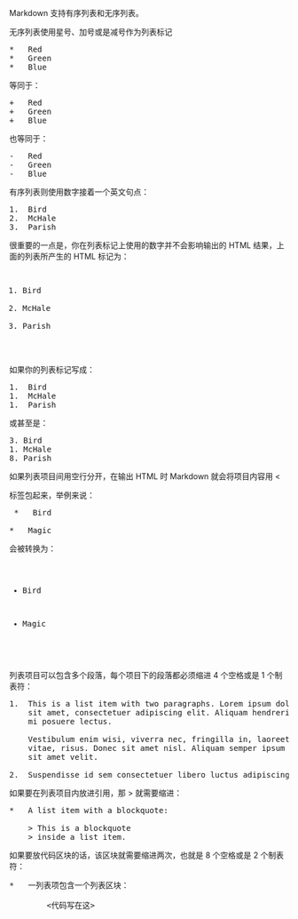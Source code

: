 Markdown 支持有序列表和无序列表。

无序列表使用星号、加号或是减号作为列表标记
<pre>
*   Red
*   Green
*   Blue
</pre>


等同于：
<pre>
+   Red
+   Green
+   Blue
</pre>


也等同于：
<pre>
-   Red
-   Green
-   Blue
</pre>

有序列表则使用数字接着一个英文句点：
<pre>
1.  Bird
2.  McHale
3.  Parish
</pre>
很重要的一点是，你在列表标记上使用的数字并不会影响输出的 HTML 结果，上面的列表所产生的 HTML 标记为：
<pre>
<ol>
<li>Bird</li>
<li>McHale</li>
<li>Parish</li>
</ol>
</pre>
如果你的列表标记写成：
<pre>
1.  Bird
1.  McHale
1.  Parish
</pre>
或甚至是：
<pre>
3. Bird
1. McHale
8. Parish
</pre>

如果列表项目间用空行分开，在输出 HTML 时 Markdown 就会将项目内容用 &lt;<p> 标签包起来，举例来说：
<pre>
 *   Bird

*   Magic
</pre>

会被转换为：
<pre>
<ul>
<li><p>Bird</p></li>
<li><p>Magic</p></li>
</ul>
</pre>

列表项目可以包含多个段落，每个项目下的段落都必须缩进 4 个空格或是 1 个制表符：
<pre>
1.  This is a list item with two paragraphs. Lorem ipsum dolor
    sit amet, consectetuer adipiscing elit. Aliquam hendrerit
    mi posuere lectus.

    Vestibulum enim wisi, viverra nec, fringilla in, laoreet
    vitae, risus. Donec sit amet nisl. Aliquam semper ipsum
    sit amet velit.

2.  Suspendisse id sem consectetuer libero luctus adipiscing.
</pre>

如果要在列表项目内放进引用，那 > 就需要缩进：
<pre>
*   A list item with a blockquote:

    > This is a blockquote
    > inside a list item.
</pre>

如果要放代码区块的话，该区块就需要缩进两次，也就是 8 个空格或是 2 个制表符：
<pre>
*   一列表项包含一个列表区块：

        <代码写在这>
</pre>
